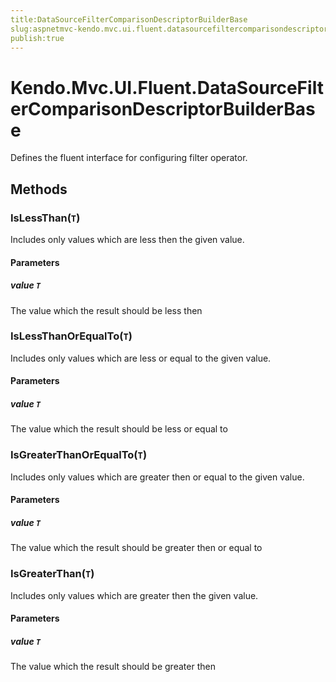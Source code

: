 ```yaml
---
title:DataSourceFilterComparisonDescriptorBuilderBase
slug:aspnetmvc-kendo.mvc.ui.fluent.datasourcefiltercomparisondescriptorbuilderbase
publish:true
---
```


# Kendo.Mvc.UI.Fluent.DataSourceFilterComparisonDescriptorBuilderBase
Defines the fluent interface for configuring filter operator.



## Methods

### IsLessThan(`T`)
Includes only values which are less then the given value.


#### Parameters

##### value `T`
The value which the result should be less then





### IsLessThanOrEqualTo(`T`)
Includes only values which are less or equal to the given value.


#### Parameters

##### value `T`
The value which the result should be less or equal to





### IsGreaterThanOrEqualTo(`T`)
Includes only values which are greater then or equal to the given value.


#### Parameters

##### value `T`
The value which the result should be greater then or equal to





### IsGreaterThan(`T`)
Includes only values which are greater then the given value.


#### Parameters

##### value `T`
The value which the result should be greater then






